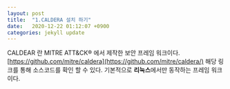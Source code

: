 ```yaml
---
layout: post
title:  "1.CALDERA 설치 하기"
date:   2020-12-22 01:12:07 +0900
categories: jekyll update
---
```


CALDEAR 란 MITRE ATT&CK® 에서 제작한 보안 프레임 워크이다.
 [https://github.com/mitre/caldera](https://github.com/mitre/caldera/)
 해당 링크를 통해 소스코드를 확인 할 수 있다.
 기본적으로 **리눅스**에서만 동작하는 프레임 워크이다.
